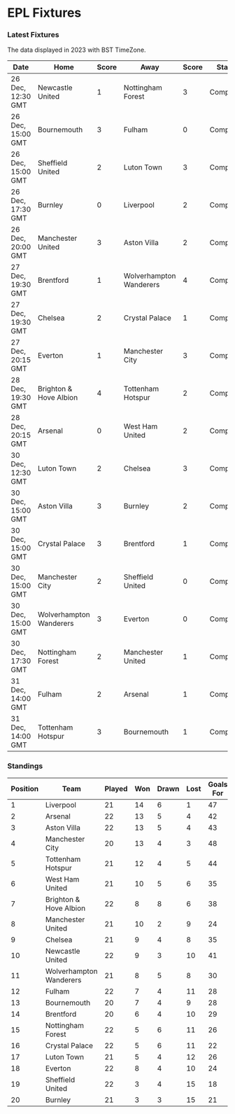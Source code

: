 # EPL Fixtures

### Latest Fixtures

The data displayed in 2023 with BST TimeZone.

<!-- START_TABLE -->
| Date | Home | Score | Away | Score | Status |
|-------------|--------|--------------|--------|--------------|--------|
| 26 Dec, 12:30 GMT | Newcastle United | 1 | Nottingham Forest | 3 | Completed |
| 26 Dec, 15:00 GMT | Bournemouth | 3 | Fulham | 0 | Completed |
| 26 Dec, 15:00 GMT | Sheffield United | 2 | Luton Town | 3 | Completed |
| 26 Dec, 17:30 GMT | Burnley | 0 | Liverpool | 2 | Completed |
| 26 Dec, 20:00 GMT | Manchester United | 3 | Aston Villa | 2 | Completed |
| 27 Dec, 19:30 GMT | Brentford | 1 | Wolverhampton Wanderers | 4 | Completed |
| 27 Dec, 19:30 GMT | Chelsea | 2 | Crystal Palace | 1 | Completed |
| 27 Dec, 20:15 GMT | Everton | 1 | Manchester City | 3 | Completed |
| 28 Dec, 19:30 GMT | Brighton & Hove Albion | 4 | Tottenham Hotspur | 2 | Completed |
| 28 Dec, 20:15 GMT | Arsenal | 0 | West Ham United | 2 | Completed |
| 30 Dec, 12:30 GMT | Luton Town | 2 | Chelsea | 3 | Completed |
| 30 Dec, 15:00 GMT | Aston Villa | 3 | Burnley | 2 | Completed |
| 30 Dec, 15:00 GMT | Crystal Palace | 3 | Brentford | 1 | Completed |
| 30 Dec, 15:00 GMT | Manchester City | 2 | Sheffield United | 0 | Completed |
| 30 Dec, 15:00 GMT | Wolverhampton Wanderers | 3 | Everton | 0 | Completed |
| 30 Dec, 17:30 GMT | Nottingham Forest | 2 | Manchester United | 1 | Completed |
| 31 Dec, 14:00 GMT | Fulham | 2 | Arsenal | 1 | Completed |
| 31 Dec, 14:00 GMT | Tottenham Hotspur | 3 | Bournemouth | 1 | Completed |
<!-- END_TABLE -->

### Standings

<!-- START_STANDINGS -->
| Position | Team | Played | Won | Drawn | Lost | Goals For | Goals Against | Goal Difference | Points |
|----------|------|--------|-----|-------|------|-----------|---------------|-----------------|--------|
| 1 | Liverpool | 21 | 14 | 6 | 1 | 47 | 18 | 29 | 48 |
| 2 | Arsenal | 22 | 13 | 5 | 4 | 42 | 20 | 22 | 44 |
| 3 | Aston Villa | 22 | 13 | 5 | 4 | 43 | 27 | 16 | 44 |
| 4 | Manchester City | 20 | 13 | 4 | 3 | 48 | 23 | 25 | 43 |
| 5 | Tottenham Hotspur | 21 | 12 | 4 | 5 | 44 | 31 | 13 | 40 |
| 6 | West Ham United | 21 | 10 | 5 | 6 | 35 | 32 | 3 | 35 |
| 7 | Brighton & Hove Albion | 22 | 8 | 8 | 6 | 38 | 35 | 3 | 32 |
| 8 | Manchester United | 21 | 10 | 2 | 9 | 24 | 29 | -5 | 32 |
| 9 | Chelsea | 21 | 9 | 4 | 8 | 35 | 31 | 4 | 31 |
| 10 | Newcastle United | 22 | 9 | 3 | 10 | 41 | 32 | 9 | 30 |
| 11 | Wolverhampton Wanderers | 21 | 8 | 5 | 8 | 30 | 31 | -1 | 29 |
| 12 | Fulham | 22 | 7 | 4 | 11 | 28 | 36 | -8 | 25 |
| 13 | Bournemouth | 20 | 7 | 4 | 9 | 28 | 39 | -11 | 25 |
| 14 | Brentford | 20 | 6 | 4 | 10 | 29 | 33 | -4 | 22 |
| 15 | Nottingham Forest | 22 | 5 | 6 | 11 | 26 | 38 | -12 | 21 |
| 16 | Crystal Palace | 22 | 5 | 6 | 11 | 22 | 35 | -13 | 21 |
| 17 | Luton Town | 21 | 5 | 4 | 12 | 26 | 38 | -12 | 19 |
| 18 | Everton | 22 | 8 | 4 | 10 | 24 | 28 | -4 | 18 |
| 19 | Sheffield United | 22 | 3 | 4 | 15 | 18 | 51 | -33 | 13 |
| 20 | Burnley | 21 | 3 | 3 | 15 | 21 | 42 | -21 | 12 |
<!-- END_STANDINGS -->
